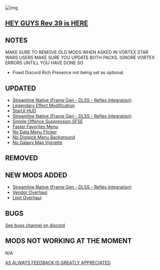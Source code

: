 ![img](https://s11.gifyu.com/images/SgCoI.png)

## [HEY GUYS Rev 39 is HERE](https://)

## NOTES

MAKE SURE TO REMOVE OLD MODS WHEN ASKED IN VORTEX
STAR WARS USERS MAKE SURE YOU UPDATE BOTH PACKS. IGNORE VORTEX ERRORS UNTILL YOU HAVE DONE SO

- Fixed Discord Rich Presence not being set as optional.

## UPDATED

- [Streamline Native (Frame Gen - DLSS - Reflex Integration)](https://www.nexusmods.com/starfield/mods/2751?tab=description)
- [Legendary Effect Modification](https://www.nexusmods.com/starfield/mods/4114?tab=description)
- [StarUI HUD](https://www.nexusmods.com/starfield/mods/3444)
- [Streamline Native (Frame Gen - DLSS - Reflex Integration)](https://www.nexusmods.com/starfield/mods/2751)
- [Simple Offence Suppression SFSE](https://www.nexusmods.com/starfield/mods/4456)
- [Faster Favorites Menu](https://www.nexusmods.com/starfield/mods/1581)
- [No Data Menu Flicker](https://www.nexusmods.com/starfield/mods/1425)
- [No Digipick Menu Background](https://www.nexusmods.com/starfield/mods/3744)
- [No Galaxy Map Vignette](https://www.nexusmods.com/starfield/mods/1268)

## REMOVED




## NEW MODS ADDED

- [Streamline Native (Frame Gen - DLSS - Reflex Integration)](https://www.nexusmods.com/starfield/mods/2751?tab=description)
- [Vendor Overhaul](https://www.nexusmods.com/starfield/mods/5179?tab=description)
- [Loot Overhaul](https://www.nexusmods.com/starfield/mods/5181?tab=description)

## BUGS

[See bugs channel on discord](https://discord.gg/xZNztPjA2u)

## MODS NOT WORKING AT THE MOMENT

N/A


[AS ALWAYS FEEDBACK IS GREATLY APPRECIATED](https://)
